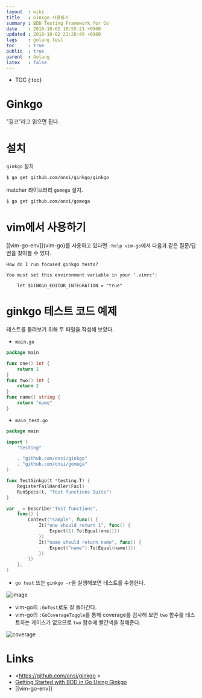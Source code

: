 ```yaml
---
layout  : wiki
title   : Ginkgo 사용하기
summary : BDD Testing Framework for Go
date    : 2018-10-02 10:55:21 +0900
updated : 2018-10-02 21:28:49 +0900
tags    : golang test
toc     : true
public  : true
parent  : Golang
latex   : false
---
```

* TOC
{:toc}

# Ginkgo

"깅코"라고 읽으면 된다.

# 설치

`ginkgo` 설치

```sh
$ go get github.com/onsi/ginkgo/ginkgo
```

matcher 라이브러리 `gomega` 설치.

```sh
$ go get github.com/onsi/gomega
```

# vim에서 사용하기

[[vim-go-env]]{vim-go}를 사용하고 있다면 `:help vim-go`에서 다음과 같은 질문/답변을 찾아볼 수 있다.

```
How do I run focused ginkgo tests?

You must set this environment variable in your '.vimrc':

    let $GINKGO_EDITOR_INTEGRATION = "true"
```

# ginkgo 테스트 코드 예제

테스트를 돌려보기 위해 두 파일을 작성해 보았다.

* `main.go`

```go
package main

func one() int {
    return 1
}
func two() int {
    return 2
}
func name() string {
    return "name"
}
```

* `main_test.go`

```go
package main

import (
    "testing"

    . "github.com/onsi/ginkgo"
    . "github.com/onsi/gomega"
)

func TestGinkgo(t *testing.T) {
    RegisterFailHandler(Fail)
    RunSpecs(t, "Test functions Suite")
}

var _ = Describe("Test functions",
    func() {
        Context("sample", func() {
            It("one should return 1", func() {
                Expect(1).To(Equal(one()))
            })
            It("name should return name", func() {
                Expect("name").To(Equal(name()))
            })
        })
    },
)
```

* `go test` 또는 `ginkgo -r`을 실행해보면 테스트를 수행한다.

![image](https://user-images.githubusercontent.com/1855714/46329142-908d7480-c646-11e8-8bcd-41b6e09f2d0c.png )

* vim-go의 `:GoTest`로도 잘 돌아간다.
* vim-go의 `:GoCoverageToggle`를 통해 coverage를 검사해 보면 `two` 함수를 테스트하는 케이스가 없으므로 `two` 함수에 빨간색을 칠해준다.

![coverage](https://user-images.githubusercontent.com/1855714/46329021-dc8be980-c645-11e8-8442-e45a70e7e9b0.png )


# Links

* <https://github.com/onsi/ginkgo >
* [Getting Started with BDD in Go Using Ginkgo](https://semaphoreci.com/community/tutorials/getting-started-with-bdd-in-go-using-ginkgo )
* [[vim-go-env]]

